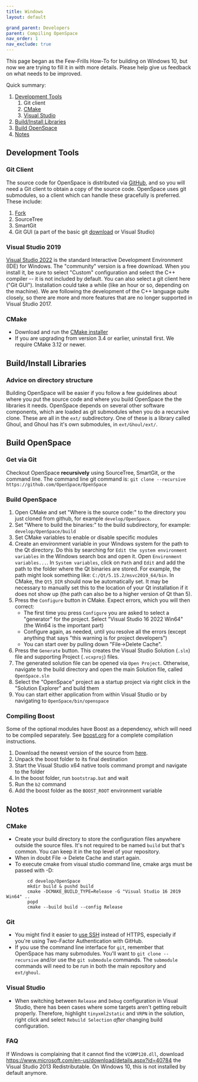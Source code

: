 ```yaml
---
title: Windows
layout: default

grand_parent: Developers
parent: Compiling OpenSpace
nav_order: 1
nav_exclude: true
---
```



This page began as the Few-Frills How-To for building on Windows 10, but now we are trying to fill it in with more details.  Please help give us feedback on what needs to be improved.

Quick summary:
1. [Development Tools](#tools)
   1. Git client
   1. [CMake](#cmake)
   1. [Visual Studio](#visual-studio-2019)
1. [Build/Install Libraries](#buildinstall-libraries)
1. [Build OpenSpace](#build-openspace)
1. [Notes](#notes)

## Development Tools
### Git Client
The source code for OpenSpace is distributed via [GitHub](https://github.com/OpenSpace/OpenSpace), and so you will need a Git client to obtain a copy of the source code.  OpenSpace uses git submodules, so a client which can handle these gracefully is preferred.  These include:
   1. [Fork](https://git-fork.com/)
   1. SourceTree
   1. SmartGit
   1. Git GUI (a part of the basic git [download](http://git-scm.com/download) or Visual Studio)

### Visual Studio 2019
[Visual Studio 2022](http://www.visualstudio.com) is the standard Interactive Development Environment (IDE) for Windows.  The "community" version is a free download.  When you install it, be sure to select "Custom" configuration and select the C++ compiler -- it is not included by default.  You can also select a git client here ("Git GUI").  Installation could take a while (like an hour or so, depending on the machine).  We are following the development of the C++ language quite closely, so there are more and more features that are no longer supported in Visual Studio 2017.

### CMake
- Download and run the [CMake installer](https://cmake.org/download/)
- If you are upgrading from version 3.4 or earlier, uninstall first.  We require CMake 3.12 or newer.

## Build/Install Libraries
### Advice on directory structure
Building OpenSpace will be easier if you follow a few guidelines about where you put the source code and where you build OpenSpace the the libraries it needs.
OpenSpace depends on several other software components, which are loaded as git submodules when you do a recursive clone.  These are all in the `ext/` subdirectory.   One of these is a library called Ghoul, and Ghoul has it's own submodules, in `ext/Ghoul/ext/`.

## Build OpenSpace
### Get via Git
Checkout OpenSpace **recursively** using SourceTree, SmartGit, or the command line.  The command line git command is:
    `git clone --recursive https://github.com/OpenSpace/OpenSpace`

### Build OpenSpace
1. Open CMake and set "Where is the source code:" to the directory you just cloned from github, for example `develop/OpenSpace`.
1. Set "Where to build the binaries:" to the build subdirectory, for example: `develop/OpenSpace/build`
1. Set CMake variables to enable or disable specific modules
1. Create an environment variable in your Windows system for the path to the Qt directory. Do this by searching for `Edit the system environment variables` in the Windows search box and open it. Open `Environment variables...`. In `System variables`, click on `Path` and `Edit` and add the path to the folder where the Qt binaries are stored. For example, the path might look something like: `C:/Qt/5.15.2/msvc2019_64/bin`. In CMake, the `Qt5_DIR` should now be automatically set. It may be necessary to manually set this to the location of your Qt installation if it does not show up (the path can also be to a higher version of Qt than 5).
1. Press the `Configure` button in CMake.  Expect errors, which you will then correct:
    - The first time you press `Configure` you are asked to select a "generator" for the project.  Select "Visual Studio 16 2022 Win64" (the Win64 is the important part)
    - Configure again, as needed, until you resolve all the errors (except anything that says "this warning is for project developers")
    - You can start over by pulling down "File->Delete Cache".
1. Press the `Generate` button.  This creates the Visual Studio Solution (`.sln`) file and supporting Project (`.vcxproj`) files.  
1. The generated solution file can be opened via `Open Project`.  Otherwise, navigate to the build directory and open the main Solution file, called `OpenSpace.sln`
1. Select the "OpenSpace" project as a startup project via right click in the "Solution Explorer" and build them
1. You can start either application from within Visual Studio or by navigating to `OpenSpace/bin/openspace`

### Compiling Boost
Some of the optional modules have Boost as a dependency, which will need to be compiled separately. See [boost.org](https://www.boost.org) for a complete compilation instructions.
1. Download the newest version of the source from [here](https://www.boost.org/users/download/).
1. Unpack the boost folder to its final destination
1. Start the Visual Studio x64 native tools command prompt and navigate to the folder
1. In the boost folder, run `bootstrap.bat` and wait
1. Run the `b2` command
1. Add the boost folder as the `BOOST_ROOT` environment variable

## Notes
### CMake
- Create your build directory to store the configuration files anywhere outside the source files.  It's not required to be named `build` but that's common. You can keep it in the top level of your repository.
- When in doubt File -> Delete Cache and start again.
- To execute cmake from visual studio command line, cmake args must be passed with -D<cmake flag>:
```
        cd develop/OpenSpace
        mkdir build & pushd build
        cmake -DCMAKE_BUILD_TYPE=Release -G "Visual Studio 16 2019 Win64" ..
        popd
        cmake --build build --config Release
```

### Git
- You might find it easier to [use SSH](https://help.github.com/articles/generating-an-ssh-key/) instead of HTTPS, especially if you're using Two-Factor Authentication with GitHub.
- If you use the command line interface for `git`, remember that OpenSpace has many submodules.  You'll want to `git clone --recursive` and/or use the `git submodule` commands. The `submodule` commands will need to be run in both the main repository and `ext/ghoul`.

### Visual Studio
- When switching between `Release` and `Debug` configuration in Visual Studio, there has been cases where some targets aren't getting rebuilt properly. Therefore, highlight `tinyxml2static` and `VRPN` in the solution, right click and select `Rebuild Selection` _after_ changing build configuration.

### FAQ
If Windows is complaining that it cannot find the `VCOMP120.dll`, download https://www.microsoft.com/en-us/download/details.aspx?id=40784 the Visual Studio 2013 Redistributable.  On Windows 10, this is not installed by default anymore.
